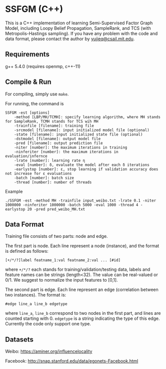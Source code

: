 # SSFGM (C++)


This is a C++ implementation of learning Semi-Supervised Factor Graph Model, including Loopy Belief Propagation, SampleRank, and TCS (with Metropolis-Hastings sampling). If you have any problem with the code and data format, please contact the author by yujieq@csail.mit.edu.

## Requirements
g++ 5.4.0 (requires openmp, c++-11)

## Compile & Run

For compiling, simply use `make`.

For running, the command is 

```
SSFGM -est [options]
	-method [LBP/MH/TCMH]: specify learning algorithm, where MH stands for SampleRank, TCMH stands for TCS wih MH
	-trainfile [filename]: training file
	-srcmodel [filename]: input initialized model file (optional)
	-state [filename]: input initialized state file (optional)
	-dstmodel [filename]: output model file
	-pred [filename]: output prediction file
	-niter [number]: the maximum iterations in training
	-ninferiter [number]: the maximum iterations in evaluation/infernce
	-lrate [number]: learning rate η
	-eval [number]: δ, evaluate the model after each δ iterations
	-earlystop [number]: ε, stop learning if validation accuracy does not increase for ε evaluations
	-batch [number]: batch size
	-thread [number]: number of threads
```

Example

```
./SSFGM -est -method MH -trainfile input_weibo.txt -lrate 0.1 -niter 1000000 -ninferiter 1000000 -batch 5000 -eval 1000 -thread 4 -earlystop 20 -pred pred_weibo_MH.txt
```

## Data Format

Training file consists of two parts: node and edge.

The first part is node. Each line represent a node (instance), and the format is defined as follows:

```
[+/*/?]label featname_1:val featname_2:val ... [#id]
```
where `+/*/?` each stands for training/validation/testing data, labels and feature names can be strings (length<32). The value can be real-valued or 0/1. We suggest to normalize the input features to [0,1].

The second part is edge. Each line represent an edge (correlation between two instances). The format is:

```
#edge line_a line_b edgetype
```
where `line_a`, `line_b` correspond to two nodes in the first part, and lines are counted starting with 0. `edgetype` is a string indicating the type of this edge. Currently the code only support one type.

## Datasets

Weibo: https://aminer.org/influencelocality

Facebook: http://snap.stanford.edu/data/egonets-Facebook.html
